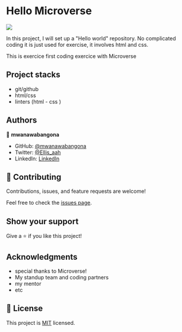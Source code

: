
# Hello Microverse
![](https://img.shields.io/badge/Microverse-blueviolet)



In this project, I will set up a "Hello world" repository. No complicated coding it is just used for exercise, it involves html and css.



This is exercice first coding exercice with Microverse

## Project stacks

- git/github
- html/css
- linters (html - css )



## Authors

👤 **mwanawabangona**

- GitHub: [@mwanawabangona](https://github.com/mwanawabangona)
- Twitter: [@Ellis_aah](https://twitter.com/Ellis_aah)
- LinkedIn: [LinkedIn](https://www.linkedin.com/in/ellis-ng-ona-50a600152/)


## 🤝 Contributing

Contributions, issues, and feature requests are welcome!

Feel free to check the [issues page](../../issues/).

## Show your support

Give a ⭐️ if you like this project!

## Acknowledgments

- special thanks to Microverse! 
- My standup team  and coding partners
- my mentor
- etc

## 📝 License

This project is [MIT](./MIT.md) licensed.
